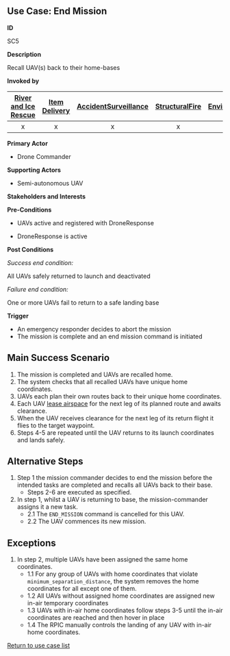## Use Case: End Mission

**ID**

SC5

**Description**

Recall UAV(s) back to their home-bases

**Invoked by**


| [River and Ice Rescue](../main/RiverRescue.md) | [Item Delivery](../main/ItemDelivery.md)| [AccidentSurveillance](../main/AccidentSurveillance.md) | [StructuralFire](../main/StructuralFire.md) | [EnvironmentalSampling](../main/EnvironmentalSampling.md) |
| :------: | :--------: | :--------: | :------: |:------: |
| x | x | x | x | x|

**Primary Actor**

- Drone Commander

**Supporting Actors**

-  Semi-autonomous UAV

**Stakeholders and Interests**

**Pre-Conditions**

- UAVs active and registered with DroneResponse

- DroneResponse is active

**Post Conditions**

_Success end condition:_

All UAVs safely returned to launch and deactivated

_Failure end condition:_

One or more UAVs fail to return to a safe landing base

**Trigger**

- An emergency responder decides to abort the mission
- The mission is complete and an end mission command is initiated

## Main Success Scenario

1. The mission is completed and UAVs are recalled home.
2. The system checks that all recalled UAVs have unique home coordinates.
3. UAVs each plan their own routes back to their unique home coordinates.
4. Each UAV [lease airspace](../supporting/LeaseAirspace.md) for the next leg of its planned route and awaits clearance.
5. When the UAV receives clearance for the next leg of its return flight it flies to the target waypoint.
6. Steps 4-5 are repeated until the UAV returns to its launch coordinates and lands safely.

## Alternative Steps 
1. Step 1 the mission commander decides to end the mission before the intended tasks are completed and recalls all UAVs back to their base.
   * Steps 2-6 are executed as specified.
2. In step 1, whilst a UAV is returning to base, the mission-commander assigns it a new task.
   * 2.1 The `END_MISSION` command is cancelled for this UAV.
   * 2.2 The UAV commences its new mission.

## Exceptions
1. In step 2, multiple UAVs have been assigned the same home coordinates.
   * 1.1 For any group of UAVs with home coordinates that violate `minimum_separation_distance`, the system removes the home coordinates for all except one of them.
   * 1.2 All UAVs without assigned home coordinates are assigned new in-air temporary coordinates
   * 1.3 UAVs with in-air home coordinates follow steps 3-5 until the in-air coordinates are reached and then hover in place
   * 1.4 The RPIC manually controls the landing of any UAV with in-air home coordinates.


[Return to use case list](../../README.md)
